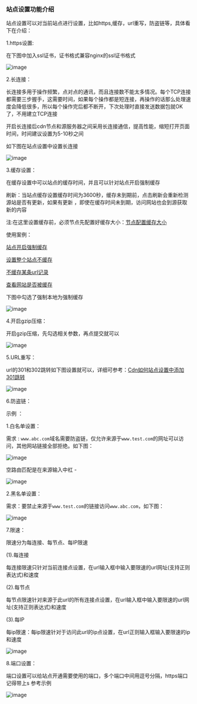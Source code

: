 ### 站点设置功能介绍

站点设置可以对当前站点进行设置，比如https,缓存，url重写，防盗链等，具体看下在介绍：

1.https设置: 

在下图中加入ssl证书，证书格式兼容nginx的ssl证书格式

![image](https://user-images.githubusercontent.com/90588289/133741629-f325da75-c1c0-4f15-b193-bfbc9990dce4.png)

2.长连接：

长连接多用于操作频繁，点对点的通讯，而且连接数不能太多情况。每个TCP连接都需要三步握手，这需要时间，如果每个操作都是短连接，再操作的话那么处理速度会降低很多，所以每个操作完后都不断开，下次处理时直接发送数据包就OK了，不用建立TCP连接

开启长连接后cdn节点和源服务器之间采用长连接通信，提高性能，缩短打开页面时间，时间建议设置为5-10秒之间

如下图在站点设置中设置长连接

![image](https://user-images.githubusercontent.com/90588289/133741652-7321a723-d422-4ac1-989b-0e9a6e567c38.png)

3.缓存设置：

在缓存设置中可以站点的缓存时间，并且可以针对站点开启强制缓存

刷新：当站点缓存设置缓存时间为3600秒，缓存未到期前，点击刷新会重新检测源站是否有更新，如果有更新 ，即使在缓存时间未到期，访问网站也会到源获取新的内容

注:在这里设置缓存前，必须节点先配置好缓存大小：[节点配置缓存大小](/SharkCdnDoc/CDN管理/节点列表/节点配置.md)

使用案例：

[站点开启强制缓存](/SharkCdnDoc/CDN管理/站点列表/站点开启强制缓存.md)

[设置整个站点不缓存](/SharkCdnDoc/CDN管理/站点列表/设置整个站点不缓存.md)

[不缓存某条url记录](/SharkCdnDoc/CDN管理/站点列表/不缓存某条url记录.md)

[查看网站是否被缓存](/SharkCdnDoc/CDN管理/站点列表/查看网站是否被缓存.md)

下图中勾选了强制本地为强制缓存

![image](https://user-images.githubusercontent.com/90588289/133741681-5ae381ea-6366-44c4-9ce4-873a4b4901f7.png)

4.开启gzip压缩：

开启gzip压缩，先勾选相关参数，再点提交就可以

![image](https://user-images.githubusercontent.com/90588289/133741699-3a242538-f11f-47ad-addd-d70400008be6.png)

5.URL重写：

url的301和302跳转如下图设置就可以，详细可参考：[Cdn如何站点设置中添加301跳转](/SharkCdnDoc/CDN管理/站点列表/Cdn如何站点设置中添加301跳转.md)

![image](https://user-images.githubusercontent.com/90588289/133741714-0cdf5c97-fe99-4c56-a801-935744bc47cf.png)

6.防盗链：

示例 ：

1.白名单设置：

需求 : ```www.abc.com```域名需要防盗链，仅允许来源于```www.test.com```的网址可以访问，其他网站链接全部拒绝。如下图：

![image](https://user-images.githubusercontent.com/90588289/133741742-f0fe0a36-9f3d-4b5c-8281-ed211c775947.png)

空路由匹配是在来源输入中杠 -

![image](https://user-images.githubusercontent.com/90588289/133741787-a021eb14-0441-4fec-b9d0-379774ca0f55.png)

2.黑名单设置：

需求：要禁止来源于```www.test.com```的链接访问```www.abc.com```，如下图：

![image](https://user-images.githubusercontent.com/90588289/133741798-7e6d0409-12cc-47df-9f31-4b31d3d2a0a9.png)

7.限速：

限速分为每连接、每节点、每IP限速

(1).每连接

每连接限速只针对当前连接点设置，在url输入框中输入要限速的url网址(支持正则表达式)和速度

(2).每节点

每节点限速针对来源于此url的所有连接点设置，在url输入框中输入要限速的url网址(支持正则表达式)和速度

(3).每IP

每ip限速：每ip限速针对于访问此url的ip点设置，在url正则输入框输入要限速的ip和速度

![image](https://user-images.githubusercontent.com/90588289/133741833-7e4cec3f-3c5a-4718-baa1-cace8b85c591.png)

8.端口设置：

端口设置可以给站点开通需要使用的端口，多个端口中间用逗号分隔，https端口记得带上s 参考示例

![image](https://user-images.githubusercontent.com/90959714/137240285-d58a9c0a-be89-4c67-995d-de6a51f09940.png)
